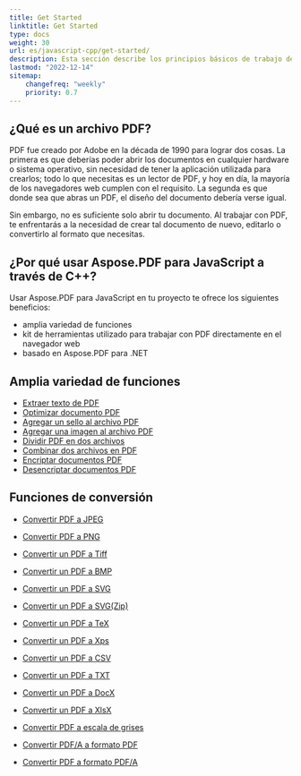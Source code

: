 ```yaml
---
title: Get Started 
linktitle: Get Started
type: docs
weight: 30
url: es/javascript-cpp/get-started/
description: Esta sección describe los principios básicos de trabajo de Aspose.PDF para JavaScript a través de C++. Aspose.PDF para JavaScript a través de C++ soporta una amplia variedad de funciones.
lastmod: "2022-12-14"   
sitemap:
    changefreq: "weekly"
    priority: 0.7
---
```


## ¿Qué es un archivo PDF?

PDF fue creado por Adobe en la década de 1990 para lograr dos cosas. La primera es que deberías poder abrir los documentos en cualquier hardware o sistema operativo, sin necesidad de tener la aplicación utilizada para crearlos; todo lo que necesitas es un lector de PDF, y hoy en día, la mayoría de los navegadores web cumplen con el requisito. La segunda es que donde sea que abras un PDF, el diseño del documento debería verse igual.

Sin embargo, no es suficiente solo abrir tu documento. Al trabajar con PDF, te enfrentarás a la necesidad de crear tal documento de nuevo, editarlo o convertirlo al formato que necesitas.

## ¿Por qué usar Aspose.PDF para JavaScript a través de C++?

Usar Aspose.PDF para JavaScript en tu proyecto te ofrece los siguientes beneficios:

- amplia variedad de funciones
- kit de herramientas utilizado para trabajar con PDF directamente en el navegador web
- basado en Aspose.PDF para .NET

## Amplia variedad de funciones

- [Extraer texto de PDF](/pdf/javascript-cpp/extract-text/)
- [Optimizar documento PDF](/pdf/javascript-cpp/optimize-pdf/)
- [Agregar un sello al archivo PDF](/pdf/javascript-cpp/add-stamp-to-pdf/)
- [Agregar una imagen al archivo PDF](/pdf/javascript-cpp/add-image-to-pdf/)
- [Dividir PDF en dos archivos](/pdf/javascript-cpp/split-pdf/)
- [Combinar dos archivos en PDF](/pdf/javascript-cpp/merge-pdf/)
- [Encriptar documentos PDF](/pdf/javascript-cpp/encrypt-pdf/)
- [Desencriptar documentos PDF](/pdf/javascript-cpp/decrypt-pdf/)

## Funciones de conversión

- [Convertir PDF a JPEG](/pdf/javascript-cpp/conversion/)
- [Convertir PDF a PNG](/pdf/javascript-cpp/conversion/)
- [Convertir un PDF a Tiff](/pdf/javascript-cpp/conversion/)
- [Convertir un PDF a BMP](/pdf/javascript-cpp/conversion/)
- [Convertir un PDF a SVG](/pdf/javascript-cpp/conversion/)
- [Convertir un PDF a SVG(Zip)](/pdf/javascript-cpp/conversion/)

- [Convertir un PDF a TeX](/pdf/javascript-cpp/conversion/)
- [Convertir un PDF a Xps](/pdf/javascript-cpp/conversion/)
- [Convertir un PDF a CSV](/pdf/javascript-cpp/conversion/)
- [Convertir un PDF a TXT](/pdf/javascript-cpp/conversion/)
- [Convertir un PDF a DocX](/pdf/javascript-cpp/conversion/)
- [Convertir un PDF a XlsX](/pdf/javascript-cpp/conversion/)
- [Convertir PDF a escala de grises](/pdf/javascript-cpp/conversion/)
- [Convertir PDF/A a formato PDF](/pdf/javascript-cpp/conversion/)
- [Convertir PDF a formato PDF/A](/pdf/javascript-cpp/conversion/)